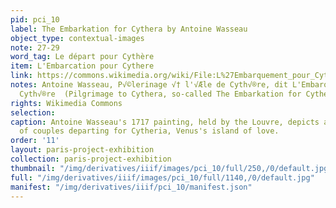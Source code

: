```yaml
---
pid: pci_10
label: The Embarkation for Cythera by Antoine Wasseau
object_type: contextual-images
note: 27-29
word_tag: Le départ pour Cythère
item: L'Embarcation pour Cythere
link: https://commons.wikimedia.org/wiki/File:L%27Embarquement_pour_Cythere,_by_Antoine_Watteau,_from_C2RMF_retouched.jpg
notes: Antoine Wasseau, P√©lerinage √† l'√Æle de Cyth√®re, dit L'Embarquement pour
  Cyth√®re  (Pilgrimage to Cythera, so-called The Embarkation for Cythera) 1717, Louvre.
rights: Wikimedia Commons
selection: 
caption: Antoine Wasseau's 1717 painting, held by the Louvre, depicts a large party
  of couples departing for Cytheria, Venus's island of love.
order: '11'
layout: paris-project-exhibition
collection: paris-project-exhibition
thumbnail: "/img/derivatives/iiif/images/pci_10/full/250,/0/default.jpg"
full: "/img/derivatives/iiif/images/pci_10/full/1140,/0/default.jpg"
manifest: "/img/derivatives/iiif/pci_10/manifest.json"
---
```

